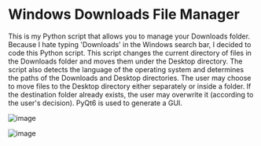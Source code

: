 # Windows Downloads File Manager

This is my Python script that allows you to manage your Downloads folder. Because I hate typing 'Downloads' in the Windows search bar, I decided to code this Python script. This script changes the current directory of files in the Downloads folder and moves them under the Desktop directory. The script also detects the language of the operating system and determines the paths of the Downloads and Desktop directories. The user may choose to move files to the Desktop directory either separately or inside a folder. If the destination folder already exists, the user may overwrite it (according to the user's decision). PyQt6 is used to generate a GUI.

![image](https://github.com/BatuUzun/Windows-Downloads-File-Manager/assets/103521291/10d9e648-2934-494c-9955-ed1721bbd83a)

![image](https://github.com/BatuUzun/Windows-Downloads-File-Manager/assets/103521291/d9462e31-386f-435f-86f8-115b91d7a56c)
